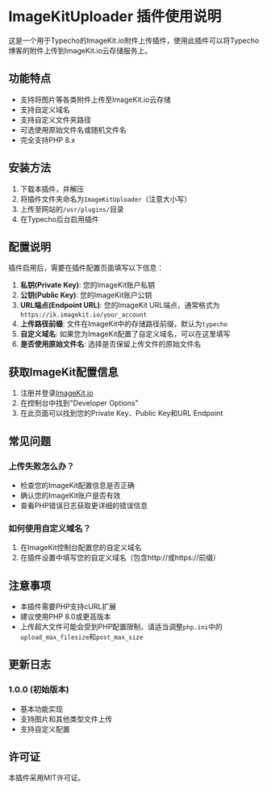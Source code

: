 # ImageKitUploader 插件使用说明

这是一个用于Typecho的ImageKit.io附件上传插件，使用此插件可以将Typecho博客的附件上传到ImageKit.io云存储服务上。

## 功能特点

- 支持将图片等各类附件上传至ImageKit.io云存储
- 支持自定义域名
- 支持自定义文件夹路径
- 可选使用原始文件名或随机文件名
- 完全支持PHP 8.x

## 安装方法

1. 下载本插件，并解压
2. 将插件文件夹命名为`ImageKitUploader`（注意大小写）
3. 上传至网站的`/usr/plugins/`目录
4. 在Typecho后台启用插件

## 配置说明

插件启用后，需要在插件配置页面填写以下信息：

1. **私钥(Private Key)**: 您的ImageKit账户私钥
2. **公钥(Public Key)**: 您的ImageKit账户公钥
3. **URL端点(Endpoint URL)**: 您的ImageKit URL端点，通常格式为`https://ik.imagekit.io/your_account`
4. **上传路径前缀**: 文件在ImageKit中的存储路径前缀，默认为`typecho`
5. **自定义域名**: 如果您为ImageKit配置了自定义域名，可以在这里填写
6. **是否使用原始文件名**: 选择是否保留上传文件的原始文件名

## 获取ImageKit配置信息

1. 注册并登录[ImageKit.io](https://imagekit.io/)
2. 在控制台中找到"Developer Options"
3. 在此页面可以找到您的Private Key、Public Key和URL Endpoint

## 常见问题

### 上传失败怎么办？

- 检查您的ImageKit配置信息是否正确
- 确认您的ImageKit账户是否有效
- 查看PHP错误日志获取更详细的错误信息

### 如何使用自定义域名？

1. 在ImageKit控制台配置您的自定义域名
2. 在插件设置中填写您的自定义域名（包含http://或https://前缀）

## 注意事项

- 本插件需要PHP支持cURL扩展
- 建议使用PHP 8.0或更高版本
- 上传超大文件可能会受到PHP配置限制，请适当调整`php.ini`中的`upload_max_filesize`和`post_max_size`

## 更新日志

### 1.0.0 (初始版本)
- 基本功能实现
- 支持图片和其他类型文件上传
- 支持自定义配置

## 许可证

本插件采用MIT许可证。
